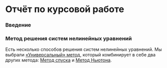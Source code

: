 # Отчёт по курсовой работе

### Введение

### Метод решения систем нелинейных уравнений

Есть несколько способов решения систем нелинейных уравнений. 
Мы выбрали <u>«Универсальный» метод</u>, который комбинирует в себе два других метода: 
<u>Метод спуска</u> и <u>Метод Ньютона</u>.